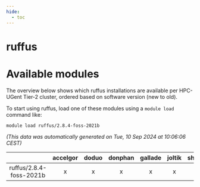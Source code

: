```yaml
---
hide:
  - toc
---
```


ruffus
======

# Available modules


The overview below shows which ruffus installations are available per HPC-UGent Tier-2 cluster, ordered based on software version (new to old).

To start using ruffus, load one of these modules using a `module load` command like:

```shell
module load ruffus/2.8.4-foss-2021b
```

*(This data was automatically generated on Tue, 10 Sep 2024 at 10:06:06 CEST)*  

| |accelgor|doduo|donphan|gallade|joltik|shinx|skitty|
| :---: | :---: | :---: | :---: | :---: | :---: | :---: | :---: |
|ruffus/2.8.4-foss-2021b|x|x|x|x|x|-|x|
